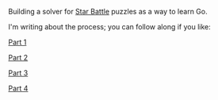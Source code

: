 Building a solver for [Star Battle](https://www.puzzles.wiki/wiki/Star_Battle) puzzles as a way to learn Go.

I'm writing about the process; you can follow along if you like:

[Part 1](https://ezhart.com/posts/star-battle-part-1)

[Part 2](https://ezhart.com/posts/star-battle-part-2)

[Part 3](https://ezhart.com/posts/star-battle-part-3)

[Part 4](https://ezhart.com/posts/star-battle-part-4)
